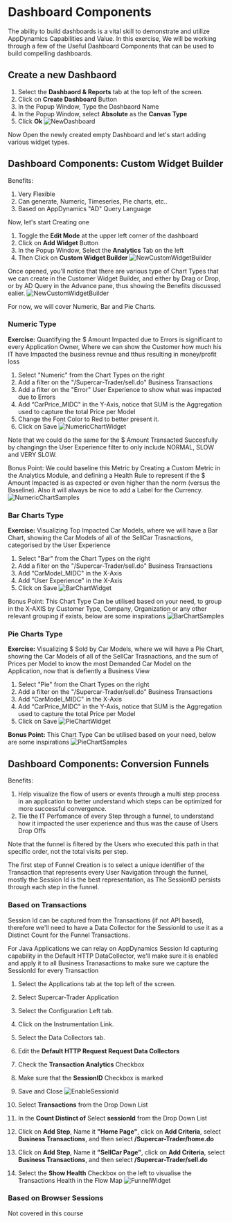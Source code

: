 
# Dashboard Components 

The ability to build dashboards is a vital skill to demonstrate and utilize AppDynamics Capabilities and Value. 
In this exercise, We will be working through a few of the Useful Dashboard Components that can be used to build compelling dashboards.

## Create a new Dashbaord
1. Select the **Dashbaord & Reports** tab at the top left of the screen.
2. Click on **Create Dashboard** Button
3. In the Popup Window, Type the Dashbaord Name
4. In the Popup Window, select **Absolute** as the **Canvas Type**
5. Click **Ok**
![NewDashboard](assets/images/06-new-dashboard-01.png)

Now Open the newly created  empty  Dashboard and let's start adding various widget types.

## Dashboard Components: Custom Widget Builder
Benefits:
1.	Very Flexible
2.	Can generate, Numeric, Timeseries, Pie charts, etc.. 
3.	Based on AppDynamics "AD" Query Language 

Now, let's start Creating one
1. Toggle the **Edit Mode** at the upper left corner of the dashboard
2. Click on **Add Widget** Button
3. In the Popup Window, Select the **Analytics** Tab  on the left
4. Then Click on **Custom Widget Builder**
![NewCustomWidgetBuilder](assets/images/06-custom-widget-02.png)

Once opened,  you'll notice that there are various type of Chart  Types that we can create in the Customer Widget Builder, and either by Drag or Drop, or by AD Query in the Advance pane, thus showing the Benefits discussed ealier.
![NewCustomWidgetBuilder](assets/images/06-custom-widget-details-03.png)

For now, we will cover Numeric, Bar and Pie Charts.

### Numeric Type
 **Exercise:** Quantifying the $ Amount Impacted due to Errors is significant to every Application Owner, Where we can show the Customer how much his  IT have Impacted the business revnue and tthus resulting in money/profit loss
1. Select "Numeric" from the Chart Types on the right
2. Add a filter on the "/Supercar-Trader/sell.do" Business Transactions
3. Add a filter on the "Error" User Experience to show what was impacted due to Errors
4. Add “CarPrice_MIDC" in the Y-Axis, notice that SUM is the Aggregation used to capture the total Price per Model
5. Change  the Font Color to Red to better present it.
5. Click on Save
![NumericChartWidget](assets/images/06-numeric-chart-widget-08.png)

Note that we could do the same for the $ Amount Transacted Succesfully by changingn the User Experience filter to only include NORMAL, SLOW and VERY SLOW.

Bonus Point: We could baseline this Metric by Creating a Custom Metric in the Analytics Module, and defining a Health Rule to represent if the $ Amount Impacted is as expected or even  higher than the  norm (versus the Baseline).
Also it  will always be nice to add a Label for the Currency.
![NumericChartSamples](assets/images/06-numeric-chart-widget-samples-09.png)


### Bar Charts Type
 **Exercise:** Visualizing Top Impacted Car Models, where we will have a Bar Chart, showing the Car Models of all of the SellCar Trasnactions, categorised by the User Experience
1.	Select "Bar" from the Chart Types on the right
2.	Add a filter on the "/Supercar-Trader/sell.do" Business Transactions
3.	Add “CarModel_MIDC" in the X-Axis
4.	Add “User Experience" in the X-Axis
5.	Click on Save
![BarChartWidget](assets/images/06-bar-chart-widget-04.png)

Bonus Point: This Chart Type Can be utilised based on your need, to group in the X-AXIS by Customer Type, Company, Organization or any other relevant grouping if exists, below  are  some inspirations
![BarChartSamples](assets/images/06-bar-chart-widget-samples-05.png)


### Pie Charts Type
**Exercise:** Visualizing $ Sold by Car Models, where we will have a Pie Chart, showing the Car Models of all of the SellCar Trasnactions, and the sum of Prices per Model to know the most  Demanded Car Model on the Application, now that is defiently a Business View
1.	Select "Pie" from the Chart Types on the right
2.	Add a filter on the "/Supercar-Trader/sell.do" Business Transactions
3.	Add “CarModel_MIDC" in the X-Axis
4.	Add “CarPrice_MIDC" in the Y-Axis, notice that SUM is the Aggregation used to capture the total Price per Model
5.	Click on Save
![PieChartWidget](assets/images/06-pie-chart-widget-06.png)

**Bonus Point:** This Chart Type Can be utilised based on your need, below  are  some inspirations
![PieChartSamples](assets/images/06-pie-chart-widget-samples-07.png)


## Dashboard Components: Conversion Funnels
Benefits:
1. Help visualize the flow of users or events through a multi step process in an application to better understand which steps can be optimized for more successful convergence. 
2. Tie the IT Perfomance of every Step through a funnel, to understand how it impacted the user experience and thus was the cause of Users Drop Offs

Note that the funnel is filtered by the Users who executed this path in that specific order, not the total visits per step.

The first step of Funnel Creation is to select a unique identifier of the Transaction that represents every User Navigation through the funnel, mostly the Session Id is the best representation, as The SessionID persists through each step in the funnel.

### Based on Transactions

Session Id can be captured from the Transactions (if not API based), therefore we'll need to have a Data Collector for the SessionId to use it as a Distinct Count for the Funnel Transactions.

For Java Applications we can relay on AppDynamics Session Id capturing capability in the Default HTTP DataCollector, we'll make sure it is enabled and apply it to all Business Tranasactions to make sure we capture the SessionId for every Transaction
1. Select the Applications tab at the top left of the screen.
2. Select Supercar-Trader Application
3. Select the Configuration Left tab.
4. Click on the Instrumentation Link.
5. Select the Data Collectors tab.
6. Edit the **Default HTTP Request Request Data Collectors**
7. Check the **Transaction Analytics** Checkbox
7. Make sure that the **SessionID** Checkbox is marked
7. Save and Close
![EnableSessionId](assets/images/06-enable-sessionid-11.png)

1. Select **Transactions** from the Drop Down List
2. In the **Count Distinct of** Select **sessionId** from the Drop Down List
3. Click on **Add Step**, Name it **"Home Page"**, click on **Add Criteria**, select **Business Transactions**, and then select **/Supercar-Trader/home.do**
4. Click on **Add Step**, Name it **"SellCar Page"**, click on **Add Criteria**, select **Business Transactions**, and then select **/Supercar-Trader/sell.do**
5. Select the **Show Health** Checkbox on the left to visualise the Transactions Health in the Flow Map
![FunnelWidget](assets/images/06-funnel-chart-10.png)

### Based on Browser Sessions

Not covered in this course

